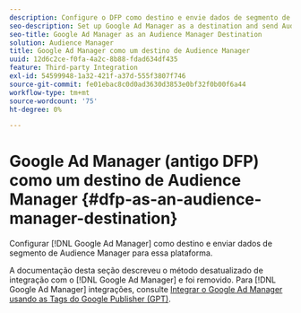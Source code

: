 ```yaml
---
description: Configure o DFP como destino e envie dados de segmento de Audience Manager para essa plataforma.
seo-description: Set up Google Ad Manager as a destination and send Audience Manager segment data to that platform.
seo-title: Google Ad Manager as an Audience Manager Destination
solution: Audience Manager
title: Google Ad Manager como um destino de Audience Manager
uuid: 12d6c2ce-f0fa-4a2c-8b88-fdad634df435
feature: Third-party Integration
exl-id: 54599948-1a32-421f-a37d-555f3807f746
source-git-commit: fe01ebac8c0d0ad3630d3853e0bf32f0b00f6a44
workflow-type: tm+mt
source-wordcount: '75'
ht-degree: 0%

---
```


# Google Ad Manager (antigo DFP) como um destino de Audience Manager {#dfp-as-an-audience-manager-destination}

Configurar [!DNL Google Ad Manager] como destino e enviar dados de segmento de Audience Manager para essa plataforma.

A documentação desta seção descreveu o método desatualizado de integração com o [!DNL Google Ad Manager] e foi removido. Para [!DNL Google Ad Manager] integrações, consulte [Integrar o Google Ad Manager usando as Tags do Google Publisher (GPT)](../integration/gpt-aam-destination/gpt-aam-requirements.md).
